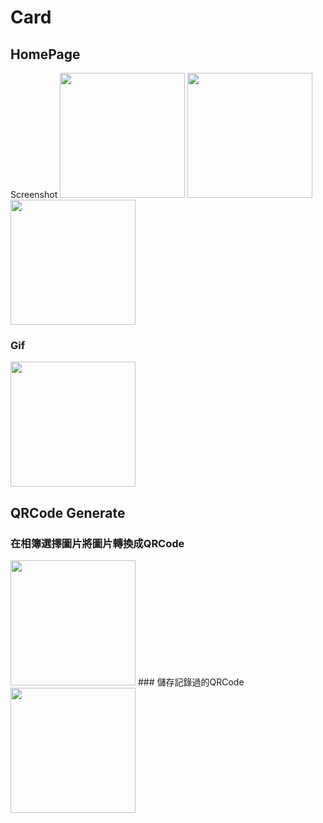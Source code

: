 # Card
## HomePage
Screenshot
<img src="https://i.imgur.com/JEGIcZr.jpg" width="200px" >
<img src="https://i.imgur.com/LRRcVS3.jpg" width="200px" >
<img src="https://i.imgur.com/y1HUenM.jpg" width="200px" >
### Gif
<img src="https://i.imgur.com/JP2tFwn.gif" width="200px" >

## QRCode Generate
### 在相簿選擇圖片將圖片轉換成QRCode
<img src="https://i.imgur.com/7ZEGenQ.gif" width="200px" >
### 儲存記錄過的QRCode
<img src="https://i.imgur.com/PprLvPL.gif" width="200px" >


